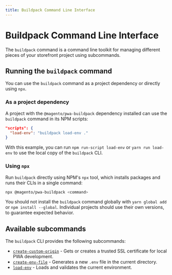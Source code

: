 ```yaml
---
title: Buildpack Command Line Interface
---
```


# Buildpack Command Line Interface

The `buildpack` command is a command line toolkit for managing different pieces of your storefront project using subcommands.

## Running the `buildpack` command

You can use the `buildpack` command as a project dependency or directly using `npx`.

### As a project dependency

A project with the `@magento/pwa-buildpack` dependency installed can use the `buildpack` command in its NPM scripts:

```json
"scripts": {
  "load-env": "buildpack load-env ."
}
```

With this example, you can run `npm run-script load-env` or `yarn run load-env` to use the local copy of the `buildpack` CLI.

### Using `npx`

Run `buildpack` directly using NPM's `npx` tool, which installs packages and runs their CLIs in a single command:

```sh
npx @magento/pwa-buildpack <command>
```

<InlineAlert variant="warning" slots="text"/>

You should not install the `buildpack` command globally with `yarn global add` or `npm install --global`.
Individual projects should use their own versions, to guarantee expected behavior.

## Available subcommands

The `buildpack` CLI provides the following subcommands:

-   [`create-custom-origin`][] - Gets or creates a trusted SSL certificate for local PWA development.
-   [`create-env-file`][] - Generates a new `.env` file in the current directory.
-   [`load-env`][] - Loads and validates the current environment.

[`create-custom-origin`]: create-custom-origin/
[`create-env-file`]: create-environment-file/
[`load-env`]: load-environment-file/
